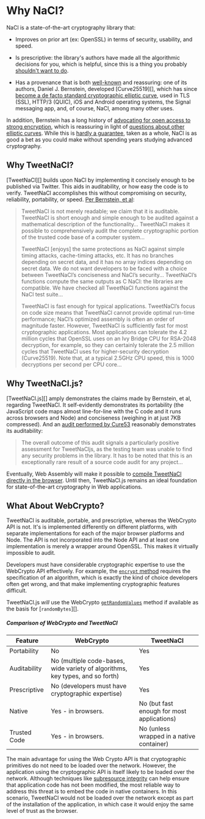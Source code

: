 # Why NaCl?

NaCl is a state-of-the-art cryptography library that:

- Improves on prior art (ex: OpenSSL) in terms of security, usability, and speed.

- Is prescriptive: the library's authors have made all the algorithmic decisions for you, which is helpful, since this is a thing you probably [shouldn't want to do](https://tonyarcieri.com/all-the-crypto-code-youve-ever-written-is-probably-broken).

- Has a provenance that is both [well-known](https://nsf.gov/awardsearch/showAward?AWD_ID=1018836) and reassuring: one of its authors, Daniel J. Bernstein, developed [Curve25519][], which has since [become a de facto standard cryptographic elliptic curve](https://ianix.com/pub/curve25519-deployment.html), used in TLS (SSL), HTTP/3 (QUIC), iOS and Android operating systems, the Signal messaging app, and, of course, NaCl, among many other uses.

In addition, Bernstein has a long history of [advocating for open access to strong encryption](https://en.wikipedia.org/wiki/Bernstein_v._United_States), which is reassuring in light of [questions about other elliptic curves](https://www.schneier.com/blog/archives/2013/09/the_nsa_is_brea.html#c1675929). While this is [hardly a guarantee](https://twitter.com/bascule/status/874626482806575104), taken as a whole, NaCl is as good a bet as you could make without spending years studying advanced cryptography.

## Why TweetNaCl?

[TweetNaCl][] builds upon NaCl by implementing it concisely enough to be published via Twitter. This aids in auditability, or how easy the code is to verify. TweetNaCl accomplishes this without compromising on security, reliability, portability, or speed. [Per Bernstein, et al](https://tweetnacl.cr.yp.to/tweetnacl-20140917.pdf):

> TweetNaCl is not merely readable; we claim that it is auditable. TweetNaCl is short enough and simple enough to be audited against a mathematical description of the functionality… TweetNaCl makes it possible to comprehensively audit the complete cryptographic portion of the trusted code base of a computer system…
>
> TweetNaCl [enjoys] the same protections as NaCl against simple timing attacks, cache-timing attacks, etc. It has no branches depending on secret data, and it has no array indices depending on secret data. We do not want developers to be faced with a choice between TweetNaCl’s conciseness and NaCl’s security… TweetNaCl’s functions compute the same outputs as C NaCl: the libraries are compatible. We have checked all TweetNaCl functions against the NaCl test suite…
>
> TweetNaCl is fast enough for typical applications. TweetNaCl’s focus on code size means that TweetNaCl cannot provide optimal run-time performance; NaCl’s optimized assembly is often an order of magnitude faster. However, TweetNaCl is sufficiently fast for most cryptographic applications. Most applications can tolerate the 4.2 million cycles that OpenSSL uses on an Ivy Bridge CPU for RSA-2048 decryption, for example, so they can certainly tolerate the 2.5 million cycles that TweetNaCl uses for higher-security decryption (Curve25519). Note that, at a typical 2.5GHz CPU speed, this is 1000 decryptions per second per CPU core…

## Why TweetNaCl.js?

[TweetNaCl.js][] amply demonstrates the claims made by Bernstein, et al, regarding TweetNaCl. It self-evidently demonstrates its portability (the JavaScript code maps almost line-for-line with the C code and it runs across browsers and Node) and conciseness (weighing in at just 7KB compressed). And an [audit performed by Cure53](https://tweetnacl.js.org/audits/cure53.pdf) reasonably demonstrates its auditability:

> The overall outcome of this audit signals a particularly positive assessment for TweetNaCljs, as the testing team was unable to find any security problems in the library. It has to be noted that this is an exceptionally rare result of a source code audit for any project…

Eventually, Web Assembly will make it possible to [compile TweetNaCl directly in the browser](https://github.com/dchest/tweetnacl-js/issues/141). Until then, TweetNaCl.js remains an ideal foundation for state-of-the-art cryptography in Web applications.

## What About WebCrypto?

TweetNaCl is auditable, portable, and prescriptive, whereas the WebCrypto API is not. It's is implemented differently on different platforms, with separate implementations for each of the major browser platforms and Node. The API is not incorporated into the Node API and at least one implementation is merely a wrapper around OpenSSL. This makes it virtually impossible to audit.

Developers must have considerable cryptographic expertise to use the WebCrypto API effectively. For example, the [`encrypt` method](https://developer.mozilla.org/en-US/docs/Web/API/SubtleCrypto/encrypt) requires the specification of an algorithm, which is exactly the kind of choice developers often get wrong, and that make implementing cryptographic features difficult.

TweetNaCl.js _will_ use the WebCrypto [`getRandomValues`](https://developer.mozilla.org/en-US/docs/Web/API/Crypto/getRandomValues) method if available as the basis for [`randomBytes`][].

##### Comparison of WebCrypto and TweetNaCl

| Feature      | WebCrypto                                                    | TweetNaCl                                  |
| ------------ | ------------------------------------------------------------ | ------------------------------------------ |
| Portability  | No                                                           | Yes                                        |
| Auditability | No (multiple code-bases, wide variety of algorithms, key types, and so forth) | Yes                                        |
| Prescriptive | No (developers must have cryptographic expertise)            | Yes                                        |
| Native       | Yes - in browsers.                                           | No (but fast enough for most applications) |
| Trusted Code | Yes - in browsers.                                           | No (unless wrapped in a native container)           |

The main advantage for using the Web Crypto API is that cryptographic primitives do not need to be loaded over the network. However, the application using the cryptographic API is itself likely to be loaded over the network. Although techniques like [subresource integrity](https://developer.mozilla.org/en-US/docs/Web/Security/Subresource_Integrity) can help ensure that application code has not been modified, the most reliable way to address this threat is to embed the code in native containers. In this scenario, TweetNaCl would not be loaded over the network except as part of the installation of the application, in which case it would enjoy the same level of trust as the browser.
